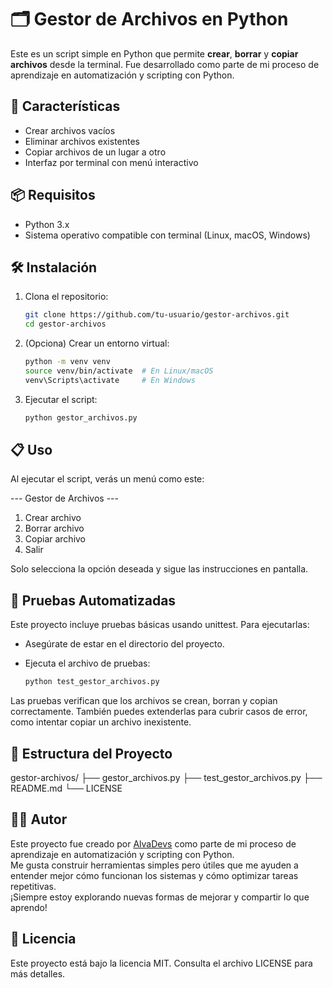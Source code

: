# 🗂️ Gestor de Archivos en Python

Este es un script simple en Python que permite **crear**, **borrar** y **copiar archivos** desde la terminal. Fue desarrollado como parte de mi proceso de aprendizaje en automatización y scripting con Python.

## 🚀 Características

- Crear archivos vacíos
- Eliminar archivos existentes
- Copiar archivos de un lugar a otro
- Interfaz por terminal con menú interactivo

## 📦 Requisitos

- Python 3.x
- Sistema operativo compatible con terminal (Linux, macOS, Windows)

## 🛠️ Instalación

1. Clona el repositorio:

   ```bash
   git clone https://github.com/tu-usuario/gestor-archivos.git
   cd gestor-archivos

2. (Opciona) Crear un entorno virtual:

   ```bash 
   python -m venv venv 
   source venv/bin/activate  # En Linux/macOS 
   venv\Scripts\activate     # En Windows

3. Ejecutar el script:

   ```bash 
   python gestor_archivos.py

## 📋 Uso
Al ejecutar el script, verás un menú como este:

--- Gestor de Archivos ---
1. Crear archivo
2. Borrar archivo
3. Copiar archivo
4. Salir

Solo selecciona la opción deseada y sigue las instrucciones en pantalla.

## 🧪 Pruebas Automatizadas
Este proyecto incluye pruebas básicas usando unittest. Para ejecutarlas:
- Asegúrate de estar en el directorio del proyecto.
- Ejecuta el archivo de pruebas:

   ```bash 
   python test_gestor_archivos.py

Las pruebas verifican que los archivos se crean, borran y copian correctamente. También puedes extenderlas para cubrir casos de error, como intentar copiar un archivo inexistente.

## 📁 Estructura del Proyecto
gestor-archivos/
├── gestor_archivos.py
├── test_gestor_archivos.py
├── README.md
└── LICENSE

## 👨‍💻 Autor

Este proyecto fue creado por [AlvaDevs](https://github.com/AlvaDevs) como parte de mi proceso de aprendizaje en automatización y scripting con Python.  
Me gusta construir herramientas simples pero útiles que me ayuden a entender mejor cómo funcionan los sistemas y cómo optimizar tareas repetitivas.  
¡Siempre estoy explorando nuevas formas de mejorar y compartir lo que aprendo!

## 📄 Licencia
Este proyecto está bajo la licencia MIT. Consulta el archivo LICENSE para más detalles.